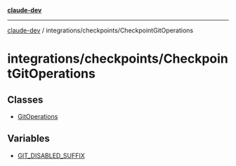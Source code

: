 [**claude-dev**](../../../README.md)

***

[claude-dev](../../../README.md) / integrations/checkpoints/CheckpointGitOperations

# integrations/checkpoints/CheckpointGitOperations

## Classes

- [GitOperations](classes/GitOperations.md)

## Variables

- [GIT\_DISABLED\_SUFFIX](variables/GIT_DISABLED_SUFFIX.md)
